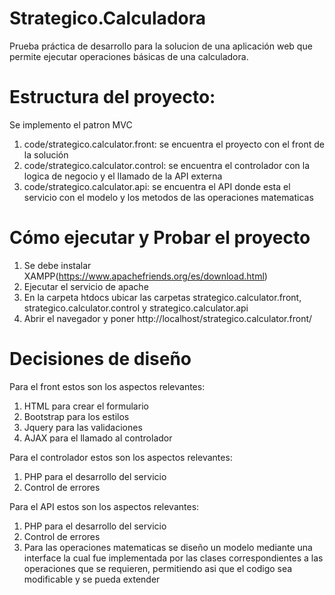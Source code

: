 # Strategico.Calculadora
Prueba práctica de desarrollo para la solucion de una aplicación web que permite ejecutar operaciones básicas de una calculadora.

# Estructura del proyecto:
Se implemento el patron MVC 
1. code/strategico.calculator.front: se encuentra el proyecto con el front de la solución
2. code/strategico.calculator.control: se encuentra el controlador con la logica de negocio y el llamado de la API externa
3. code/strategico.calculator.api: se encuentra el API donde esta el servicio con el modelo y los metodos de las operaciones matematicas

# Cómo ejecutar y Probar el proyecto
1. Se debe instalar XAMPP(https://www.apachefriends.org/es/download.html)
2. Ejecutar el servicio de apache
3. En la carpeta htdocs ubicar las carpetas strategico.calculator.front, strategico.calculator.control y strategico.calculator.api
4. Abrir el navegador y poner http://localhost/strategico.calculator.front/

# Decisiones de diseño
Para el front estos son los aspectos relevantes:
1. HTML para crear el formulario
2. Bootstrap para los estilos
3. Jquery para las validaciones
4. AJAX para el llamado al controlador

Para el controlador estos son los aspectos relevantes:
1. PHP para el desarrollo del servicio
2. Control de errores

Para el API estos son los aspectos relevantes:
1. PHP para el desarrollo del servicio
2. Control de errores
3. Para las operaciones matematicas se diseño un modelo mediante una interface la cual fue implementada por las clases correspondientes a las operaciones que se requieren, permitiendo asi que el codigo sea modificable y se pueda extender



